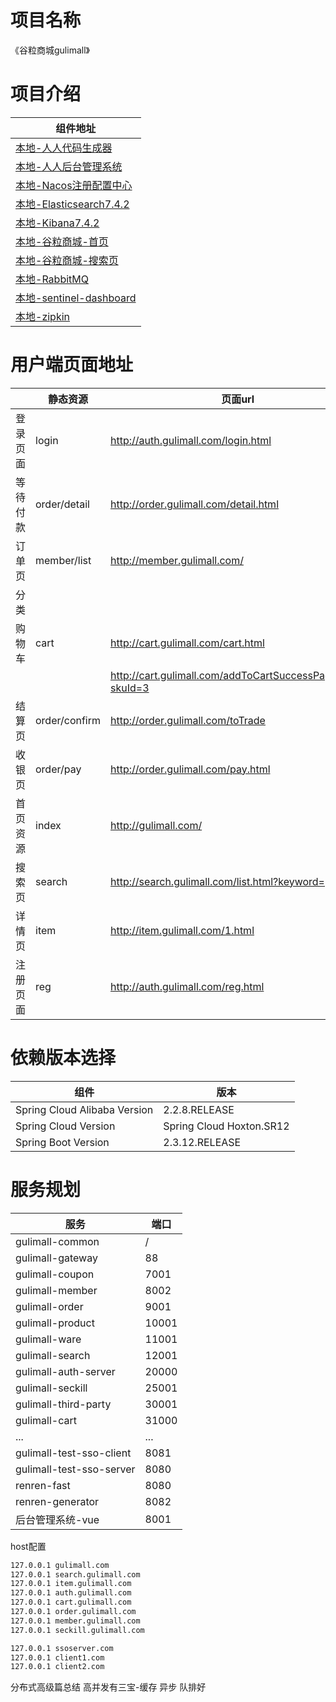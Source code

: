 # 项目名称

《谷粒商城gulimall》

# 项目介绍

| 组件地址                                                           |
|----------------------------------------------------------------|
| [本地-人人代码生成器](http://127.0.0.1:8082/#generator.html)            |
| [本地-人人后台管理系统](http://localhost:8001/#/login)                   |
| [本地-Nacos注册配置中心](http://127.0.0.1:8848/nacos/#/login)          |
| [本地-Elasticsearch7.4.2](http://127.0.0.1:9200/)                |
| [本地-Kibana7.4.2](http://localhost:5601/app/kibana#/home?_g=()) |
| [本地-谷粒商城-首页](http://gulimall.com/)                             |
| [本地-谷粒商城-搜索页](http://search.gulimall.com/)                     |
| [本地-RabbitMQ](http://127.0.0.1:15672/)                         |
| [本地-sentinel-dashboard](http://localhost:8858/#/login)         |
| [本地-zipkin](http://127.0.0.1:9411/zipkin/)                     |

# 用户端页面地址

|      | 静态资源          | 页面url                                                      |
|------|---------------|------------------------------------------------------------|
| 登录页面 | login         | http://auth.gulimall.com/login.html                        |
| 等待付款 | order/detail  | http://order.gulimall.com/detail.html                      |
| 订单页  | member/list   | http://member.gulimall.com/                                |
| 分类   |               |                                                            |
| 购物车  | cart          | http://cart.gulimall.com/cart.html                         |
|      |               | http://cart.gulimall.com/addToCartSuccessPage.html?skuId=3 |
| 结算页  | order/confirm | http://order.gulimall.com/toTrade                          |
| 收银页  | order/pay     | http://order.gulimall.com/pay.html                         |
| 首页资源 | index         | http://gulimall.com/                                       |
| 搜索页  | search        | http://search.gulimall.com/list.html?keyword=              |
| 详情页  | item          | http://item.gulimall.com/1.html                            |
| 注册页面 | reg           | http://auth.gulimall.com/reg.html                          |

# 依赖版本选择

| 组件                           | 版本                       |
|------------------------------|--------------------------|
| Spring Cloud Alibaba Version | 2.2.8.RELEASE            |
| Spring Cloud Version         | Spring Cloud Hoxton.SR12 |
| Spring Boot Version          | 2.3.12.RELEASE           |

# 服务规划

| 服务                       | 端口    |
|--------------------------|-------|
| gulimall-common          | /     |
| gulimall-gateway         | 88    |
| gulimall-coupon          | 7001  |
| gulimall-member          | 8002  |
| gulimall-order           | 9001  |
| gulimall-product         | 10001 |
| gulimall-ware            | 11001 |
| gulimall-search          | 12001 |
| gulimall-auth-server     | 20000 |
| gulimall-seckill         | 25001 |
| gulimall-third-party     | 30001 |
| gulimall-cart            | 31000 |
| ...                      | ...   |
| gulimall-test-sso-client | 8081  |
| gulimall-test-sso-server | 8080  |
| renren-fast              | 8080  |
| renren-generator         | 8082  |
| 后台管理系统-vue               | 8001  |



host配置

```bash
127.0.0.1 gulimall.com
127.0.0.1 search.gulimall.com
127.0.0.1 item.gulimall.com
127.0.0.1 auth.gulimall.com
127.0.0.1 cart.gulimall.com
127.0.0.1 order.gulimall.com
127.0.0.1 member.gulimall.com
127.0.0.1 seckill.gulimall.com

127.0.0.1 ssoserver.com
127.0.0.1 client1.com
127.0.0.1 client2.com
```

分布式高级篇总结
高并发有三宝-缓存 异步 队排好